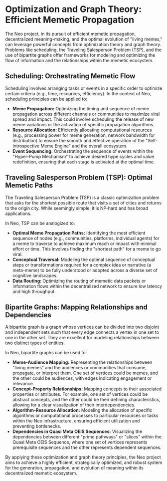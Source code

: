 # Optimization and Graph Theory: Efficient Memetic Propagation

The Neo project, in its pursuit of efficient memetic propagation, decentralized meaning-making, and the optimal evolution of "living memes," can leverage powerful concepts from optimization theory and graph theory. Problems like scheduling, the Traveling Salesperson Problem (TSP), and the use of bipartite graphs offer frameworks for modeling and optimizing the flow of information and the relationships within the memetic ecosystem.

## Scheduling: Orchestrating Memetic Flow

Scheduling involves arranging tasks or events in a specific order to optimize certain criteria (e.g., time, resources, efficiency). In the context of Neo, scheduling principles can be applied to:

-   **Meme Propagation:** Optimizing the timing and sequence of meme propagation across different channels or communities to maximize viral spread and impact. This could involve scheduling the release of new meme variations or the activation of specific propagation algorithms.
-   **Resource Allocation:** Efficiently allocating computational resources (e.g., processing power for meme generation, network bandwidth for distribution) to ensure the smooth and effective operation of the "Self-Introspective Meme Engine" and the overall ecosystem.
-   **Event Sequencing:** Orchestrating the sequence of events within the "Hyper-Pump Mechanism" to achieve desired hype cycles and value redefinition, ensuring that each stage is activated at the optimal time.

## Traveling Salesperson Problem (TSP): Optimal Memetic Paths

The Traveling Salesperson Problem (TSP) is a classic optimization problem that asks for the shortest possible route that visits a set of cities and returns to the origin city. While seemingly simple, it is NP-hard and has broad applications.

In Neo, TSP can be analogized to:

-   **Optimal Meme Propagation Paths:** Identifying the most efficient sequence of nodes (e.g., communities, platforms, individual agents) for a meme to traverse to achieve maximum reach or impact with minimal effort or time. This involves finding the "shortest path" for a meme to go viral.
-   **Conceptual Traversal:** Modeling the optimal sequence of conceptual steps or transformations required for a complex idea or narrative (a meta-meme) to be fully understood or adopted across a diverse set of cognitive landscapes.
-   **Data Routing:** Optimizing the routing of memetic data packets or information flows within the decentralized network to ensure low latency and high throughput.

## Bipartite Graphs: Mapping Relationships and Dependencies

A bipartite graph is a graph whose vertices can be divided into two disjoint and independent sets such that every edge connects a vertex in one set to one in the other set. They are excellent for modeling relationships between two distinct types of entities.

In Neo, bipartite graphs can be used to:

-   **Meme-Audience Mapping:** Representing the relationships between "living memes" and the audiences or communities that consume, propagate, or interpret them. One set of vertices could be memes, and the other could be audiences, with edges indicating engagement or relevance.
-   **Concept-Property Relationships:** Mapping concepts to their associated properties or attributes. For example, one set of vertices could be abstract concepts, and the other could be their defining characteristics, allowing for a clear visualization of their interdependencies.
-   **Algorithm-Resource Allocation:** Modeling the allocation of specific algorithms or computational processes to particular resources or tasks within the Neo infrastructure, ensuring efficient utilization and preventing bottlenecks.
-   **Dependencies in Quasi Meta OEIS Sequences:** Visualizing the dependencies between different "prime pathways" or "slices" within the Quasi Meta OEIS Sequence, where one set of vertices represents prerequisite sequences and the other represents dependent sequences.

By applying these optimization and graph theory principles, the Neo project aims to achieve a highly efficient, strategically optimized, and robust system for the generation, propagation, and evolution of meaning within its decentralized memetic ecosystem.